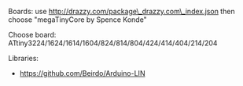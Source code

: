 Boards:
   use http://drazzy.com/package\_drazzy.com\_index.json
   then choose "megaTinyCore by Spence Konde"

Choose board:
   ATtiny3224/1624/1614/1604/824/814/804/424/414/404/214/204

Libraries:
  - https://github.com/Beirdo/Arduino-LIN
